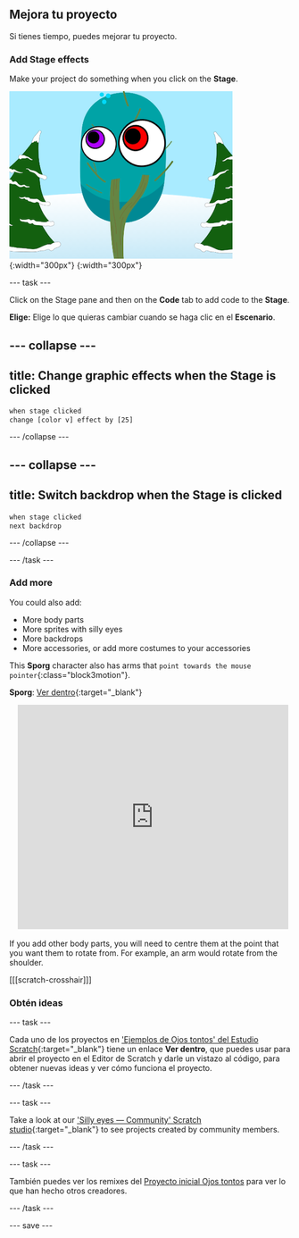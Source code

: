 ## Mejora tu proyecto

Si tienes tiempo, puedes mejorar tu proyecto.

### Add Stage effects

Make your project do something when you click on the **Stage**.

![The Stage with graphic effects.](images/stage-effects.png){:width="300px"}
{:width="300px"}

--- task ---

Click on the Stage pane and then on the **Code** tab to add code to the **Stage**.

**Elige:** Elige lo que quieras cambiar cuando se haga clic en el **Escenario**.

--- collapse ---
---
title: Change graphic effects when the Stage is clicked
---

```blocks3
when stage clicked
change [color v] effect by [25]
```

--- /collapse ---

--- collapse ---
---
title: Switch backdrop when the Stage is clicked
---

```blocks3
when stage clicked
next backdrop
```

--- /collapse ---

--- /task ---

### Add more

You could also add:
- More body parts
- More sprites with silly eyes
- More backdrops
- More accessories, or add more costumes to your accessories

This **Sporg** character also has arms that `point towards the mouse pointer`{:class="block3motion"}.

**Sporg**: [Ver dentro](https://scratch.mit.edu/projects/495865892/editor){:target="_blank"}
<div class="scratch-preview" style="margin-left: 15px;">
  <iframe allowtransparency="true" width="485" height="402" src="https://scratch.mit.edu/projects/embed/495865892/?autostart=false" frameborder="0"></iframe>
</div>

If you add other body parts, you will need to centre them at the point that you want them to rotate from. For example, an arm would rotate from the shoulder.

[[[scratch-crosshair]]]

### Obtén ideas

--- task ---

Cada uno de los proyectos en ['Ejemplos de Ojos tontos' del Estudio Scratch](https://scratch.mit.edu/studios/29029028){:target="_blank"} tiene un enlace **Ver dentro**, que puedes usar para abrir el proyecto en el Editor de Scratch y darle un vistazo al código, para obtener nuevas ideas y ver cómo funciona el proyecto.

--- /task ---

--- task ---

Take a look at our ['Silly eyes — Community' Scratch studio](https://scratch.mit.edu/studios/29120534){:target="_blank"} to see projects created by community members.

--- /task ---

--- task ---

También puedes ver los remixes del [Proyecto inicial Ojos tontos](https://scratch.mit.edu/projects/582221984/remixes) para ver lo que han hecho otros creadores.

--- /task ---

--- save ---
